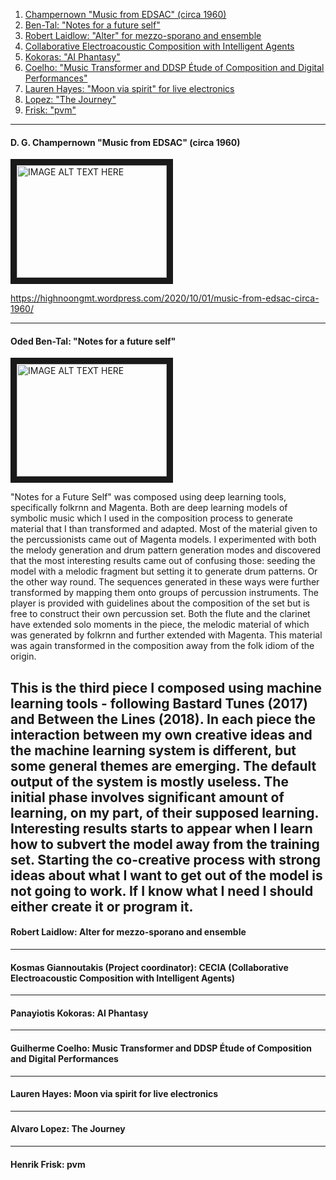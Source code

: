 1. [Champernown "Music from EDSAC" (circa 1960)](#d-g-champernown-music-from-edsac-circa-1960)
1. [Ben-Tal: "Notes for a future self"](#oded-ben-tal-notes-for-a-future-self)
1. [Robert Laidlow: "Alter" for mezzo-sporano and ensemble](#)
1. [Collaborative Electroacoustic Composition with Intelligent Agents](#)
1. [Kokoras: "AI Phantasy"](#)
1. [Coelho: "Music Transformer and DDSP Étude of Composition and Digital Performances"](#)
1. [Lauren Hayes: "Moon via spirit" for live electronics](#)
1. [Lopez: "The Journey"](#)
1. [Frisk: "pvm"](#)

---

#### D. G. Champernown "Music from EDSAC" (circa 1960)

<a href="https://www.youtube.com/watch?v=gogIM2kKB1U&list=PLT_o2wa6T9d6ZMPnYW13XS6UoqymtxzN4
" target="_blank"><img src="http://img.youtube.com/vi/gogIM2kKB1U/0.jpg" 
alt="IMAGE ALT TEXT HERE" width="240" height="180" border="10" /></a>


https://highnoongmt.wordpress.com/2020/10/01/music-from-edsac-circa-1960/

---

#### Oded Ben-Tal: "Notes for a future self"

<a href="http://www.youtube.com/watch?feature=player_embedded&v=QmYt46Wl8JY
" target="_blank"><img src="http://img.youtube.com/vi/QmYt46Wl8JY/0.jpg" 
alt="IMAGE ALT TEXT HERE" width="240" height="180" border="10" /></a>

"Notes for a Future Self" was composed using deep learning tools, specifically folkrnn and Magenta. Both are deep learning models of symbolic music which I used in the composition process to generate material that I than transformed and adapted. Most of the material given to the percussionists came out of Magenta models. I experimented with both the melody generation and drum pattern generation modes and discovered that the most interesting results came out of confusing those: seeding the model with a melodic fragment but setting it to generate drum patterns. Or the other way round. The sequences generated in these ways were further transformed by mapping them onto groups of percussion instruments. The player is provided with guidelines about the composition of the set but is free to construct their own percussion set.
Both the flute and the clarinet have extended solo moments in the piece, the melodic material of which was generated by folkrnn and further extended with Magenta. This material was again transformed in the composition away from the folk idiom of the origin. 

This is the third piece I composed using machine learning tools - following Bastard Tunes (2017) and Between the Lines (2018). In each piece the interaction between my own creative ideas and the machine learning system is different, but some general themes are emerging. The default output of the system is mostly useless. The initial phase involves significant amount of learning, on my part, of their supposed learning. Interesting results starts to appear when I learn how to subvert the model away from the training set. Starting the co-creative process with strong ideas about what I want to get out of the model is not going to work. If I know what I need I should either create it or program it.
---

#### Robert Laidlow: Alter for mezzo-sporano and ensemble

---

#### Kosmas Giannoutakis (Project coordinator): CECIA (Collaborative Electroacoustic Composition with Intelligent Agents)

---

#### Panayiotis Kokoras: AI Phantasy

---

#### Guilherme Coelho: Music Transformer and DDSP Étude of Composition and Digital Performances

---

#### Lauren Hayes: Moon via spirit for live electronics

---

#### Alvaro Lopez: The Journey

---

#### Henrik Frisk: pvm

